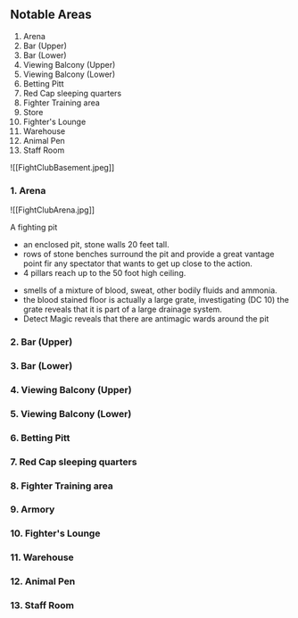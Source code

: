 ## Notable Areas

1. Arena
2. Bar (Upper)
3. Bar (Lower)
4. Viewing Balcony (Upper)
5. Viewing Balcony (Lower)
6. Betting Pitt
7. Red Cap sleeping quarters
8. Fighter Training area
9. Store
10. Fighter's Lounge
11. Warehouse
12. Animal Pen
13. Staff Room


![[FightClubBasement.jpeg]]

### 1. Arena

![[FightClubArena.jpg]]

A fighting pit
* an enclosed pit, stone walls 20 feet tall.
* rows of stone benches surround the pit and provide a great vantage point fir any spectator that wants to get up close to the action.
* 4 pillars reach up to the 50 foot high ceiling.
- smells of a mixture of blood, sweat, other bodily fluids and ammonia.
- the blood stained floor is actually a large grate, investigating (DC 10) the grate reveals that it is part of a large drainage system.
- Detect Magic reveals that there are antimagic wards  around the pit

### 2. Bar (Upper)



### 3. Bar (Lower)

### 4. Viewing Balcony (Upper)

### 5. Viewing Balcony (Lower)

### 6. Betting Pitt

### 7. Red Cap sleeping quarters

### 8. Fighter Training area

### 9. Armory

### 10. Fighter's Lounge

### 11. Warehouse

### 12. Animal Pen

### 13. Staff Room


